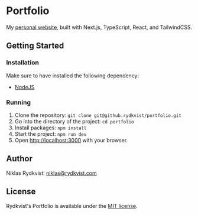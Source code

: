 # Portfolio

My [personal website](https://www.rydkvist.com/), built with Next.js, TypeScript, React, and TailwindCSS.

## Getting Started

### Installation

Make sure to have installed the following dependency:

- [NodeJS](https://nodejs.org/)

### Running

1. Clone the repository: `git clone git@github.rydkvist/portfolio.git`
2. Go into the directory of the project: `cd portfolio`
3. Install packages: `npm install`
4. Start the project: `npm run dev`
5. Open [http://localhost:3000](http://localhost:3000) with your browser.

## Author

Niklas Rydkvist: [niklas@rydkvist.com](mailto:niklas@rydkvist.com)

## License
Rydkvist's Portfolio is available under the [MIT license](https://github.com/rydkvist/portfolio/blob/main/LICENSE).